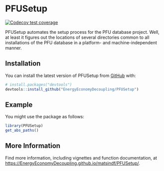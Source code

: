 
<!-- README.md is generated from README.Rmd. Please edit README.Rmd -->

# PFUSetup

<!-- badges: start -->

[![Codecov test
coverage](https://codecov.io/gh/EnergyEconomyDecoupling/PFUSetup/branch/master/graph/badge.svg)](https://codecov.io/gh/EnergyEconomyDecoupling/PFUSetup?branch=master)
<!-- badges: end -->

PFUSetup automates the setup process for the PFU database project. Well,
at least it figures out the locations of several directories common to
all installations of the PFU database in a platform- and
machine-independent manner.

## Installation

You can install the latest version of PFUSetup from
[GitHub](https://github.com/) with:

``` r
# install.packages("devtools")
devtools::install_github("EnergyEconomyDecoupling/PFUSetup")
```

## Example

You might use the package as follows:

``` r
library(PFUSetup)
get_abs_paths()
```

## More Information

Find more information, including vignettes and function documentation,
at <https://EnergyEconomyDecoupling.github.io/matsindf/PFUSetup/>.
